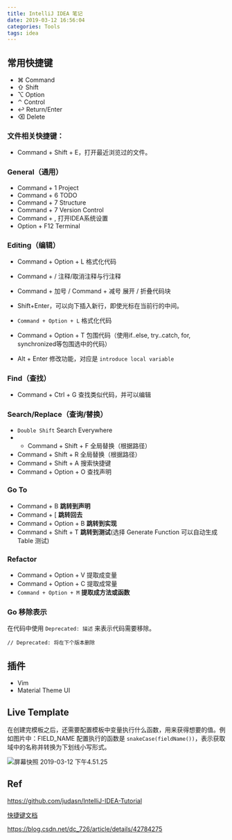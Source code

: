 ```yaml
---
title: IntelliJ IDEA 笔记
date: 2019-03-12 16:56:04
categories: Tools
tags: idea
---
```


## 常用快捷键

* ⌘ Command
* ⇧ Shift
* ⌥ Option
* ⌃ Control
* ↩︎ Return/Enter
* ⌫ Delete

### 文件相关快捷键：

* Command + Shift + E，打开最近浏览过的文件。

<!-- more -->

### General（通用）

* Command + 1 Project
* Command + 6 TODO
* Command + 7 Structure
* Command + 7 Version Control
* Command + , 打开IDEA系统设置
* Option + F12 Terminal

### Editing（编辑）

* Command + Option + L 格式化代码
* Command + / 注释/取消注释与行注释
* Command + 加号 / Command + 减号 展开 / 折叠代码块
* Shift+Enter，可以向下插入新行，即使光标在当前行的中间。
* `Command + Option + L` 格式化代码

* Command + Option + T 包围代码（使用if..else, try..catch, for, synchronized等包围选中的代码）
* Alt + Enter 修改功能，对应是 `introduce local variable`

### Find（查找）

* Command + Ctrl + G 查找类似代码，并可以编辑

### Search/Replace（查询/替换）

* `Double Shift` Search Everywhere
* * Command + Shift + F 全局替换（根据路径）
* Command + Shift + R 全局替换（根据路径）
* Command + Shift + A 搜索快捷键
* Command + Option + O 查找声明

### Go To

* Command + B **跳转到声明**
* Command + [ **跳转回去**
* Command + Option + B **跳转到实现**
* Command + Shift + T **跳转到测试**(选择 Generate Function 可以自动生成 Table 测试)

### Refactor

* Command + Option + V 提取成变量
* Command + Option + C 提取成常量
* `Command + Option + M` **提取成方法或函数**

### Go 移除表示

在代码中使用 `Deprecated: 描述` 来表示代码需要移除。
 
```
// Deprecated: 将在下个版本删除
```

## 插件

* Vim
* Material Theme UI

## Live Template

在创建完模板之后，还需要配置模板中变量执行什么函数，用来获得想要的值。例如图片中：FIELD_NAME 配置执行的函数是 `snakeCase(fieldName())`，表示获取域中的名称并转换为下划线小写形式。

![屏幕快照 2019-03-12 下午4.51.25](http://blogcdn.weixinote.com/%E5%B1%8F%E5%B9%95%E5%BF%AB%E7%85%A7%202019-03-12%20%E4%B8%8B%E5%8D%884.51.25.png)

## Ref

https://github.com/judasn/IntelliJ-IDEA-Tutorial

[快捷键文档](http://wiki.jikexueyuan.com/project/intellij-idea-tutorial/keymap-mac-introduce.html)

https://blog.csdn.net/dc_726/article/details/42784275
